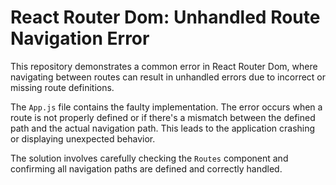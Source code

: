 # React Router Dom: Unhandled Route Navigation Error

This repository demonstrates a common error in React Router Dom, where navigating between routes can result in unhandled errors due to incorrect or missing route definitions.

The `App.js` file contains the faulty implementation.  The error occurs when a route is not properly defined or if there's a mismatch between the defined path and the actual navigation path.  This leads to the application crashing or displaying unexpected behavior.

The solution involves carefully checking the `Routes` component and confirming all navigation paths are defined and correctly handled.